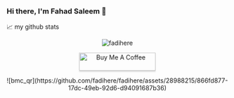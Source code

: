 ### Hi there, I'm Fahad Saleem 👋


📈 my github stats

<p align="center"> <img src="https://github-readme-stats.vercel.app/api?username=fadihere&show_icons=true&theme=gotham" alt="fadihere" />

<p align="center"> <a  href="https://www.buymeacoffee.com/fahad13" target="_blank"><img src="https://www.buymeacoffee.com/assets/img/custom_images/orange_img.png" alt="Buy Me A Coffee" style="height: 41px !important;width: 174px !important;box-shadow: 0px 3px 2px 0px rgba(190, 190, 190, 0.5) !important;-webkit-box-shadow: 0px 3px 2px 0px rgba(190, 190, 190, 0.5) !important;" ></a></p>

<p align="center"> ![bmc_qr](https://github.com/fadihere/fadihere/assets/28988215/866fd877-17dc-49eb-92d6-d94091687b36)</p>
